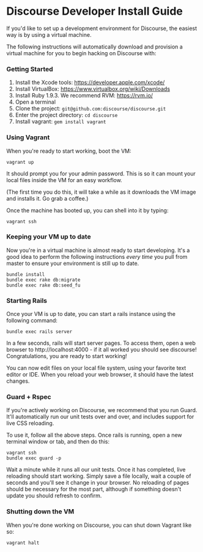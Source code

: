 # Discourse Developer Install Guide

If you'd like to set up a development environment for Discourse, the easiest way is by using a virtual machine.

The following instructions will automatically download and provision a virtual machine for you to begin hacking
on Discourse with:

### Getting Started

1. Install the Xcode tools: https://developer.apple.com/xcode/
2. Install VirtualBox: https://www.virtualbox.org/wiki/Downloads
3. Install Ruby 1.9.3. We recommend RVM: https://rvm.io/
4. Open a terminal
5. Clone the project: `git@github.com:discourse/discourse.git`
6. Enter the project directory: `cd discourse`
7. Install vagrant: `gem install vagrant`

### Using Vagrant

When you're ready to start working, boot the VM:
```
vagrant up
```

It should prompt you for your admin password. This is so it can mount your local files inside the VM for an easy workflow.

(The first time you do this, it will take a while as it downloads the VM image and installs it. Go grab a coffee.)

Once the machine has booted up, you can shell into it by typing:

```
vagrant ssh
```

### Keeping your VM up to date

Now you're in a virtual machine is almost ready to start developing. It's a good idea to perform the following instructions
*every time* you pull from master to ensure your environment is still up to date. 

```
bundle install
bundle exec rake db:migrate
bundle exec rake db:seed_fu
```

### Starting Rails

Once your VM is up to date, you can start a rails instance using the following command:

```
bundle exec rails server
```

In a few seconds, rails will start server pages. To access them, open a web browser to http://localhost:4000 - if it all worked you should see discourse! Congratulations, you are ready to start working!

You can now edit files on your local file system, using your favorite text editor or IDE. When you reload your web browser, it should have the latest changes.

### Guard + Rspec

If you're actively working on Discourse, we recommend that you run Guard. It'll automatically run our unit tests over and over, and includes support
for live CSS reloading.

To use it, follow all the above steps. Once rails is running, open a new terminal window or tab, and then do this:

```
vagrant ssh
bundle exec guard -p
```

Wait a minute while it runs all our unit tests. Once it has completed, live reloading should start working. Simply save a file locally, wait a couple of seconds and you'll see it change in your browser. No reloading of pages should be necessary for the most part, although if something doesn't update you should refresh to confirm.


### Shutting down the VM

When you're done working on Discourse, you can shut down Vagrant like so:

``` 
vagrant halt
```

